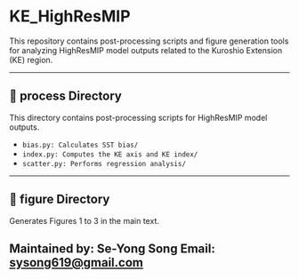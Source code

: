 # KE_HighResMIP
This repository contains post-processing scripts and figure generation tools for analyzing HighResMIP model outputs related to the Kuroshio Extension (KE) region.

---
## 📁 process Directory

This directory contains post-processing scripts for HighResMIP model outputs.

- `bias.py: Calculates SST bias/`
- `index.py: Computes the KE axis and KE index/`
- `scatter.py: Performs regression analysis/`
---
## 📁 figure Directory

Generates Figures 1 to 3 in the main text.

Maintained by: Se-Yong Song
Email: sysong619@gmail.com
---
